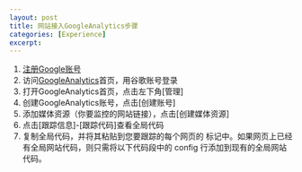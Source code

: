 ```yaml
---
layout: post
title: 网站接入GoogleAnalytics步骤
categories: [Experience]
excerpt: 
---
```


1. [注册Google账号](https://accounts.google.com/signup/v2/webcreateaccount?continue=https%3A%2F%2Faccounts.google.com%2F&gmb=exp&biz=false&flowName=GlifWebSignIn&flowEntry=SignUp)
2. 访问[GoogleAnalytics](https://analytics.google.com/analytics/web/?authuser=0)首页，用谷歌账号登录
3. 打开GoogleAnalytics首页，点击左下角[管理]
4. 创建GoogleAnalytics账号，点击[创建账号]
5. 添加媒体资源（你要监控的网站链接），点击[创建媒体资源]
6. 点击[跟踪信息]-[跟踪代码]查看全局代码
7. 复制全局代码，并将其粘贴到您要跟踪的每个网页的 <HEAD> 标记中。如果网页上已经有全局网站代码，则只需将以下代码段中的 config 行添加到现有的全局网站代码。